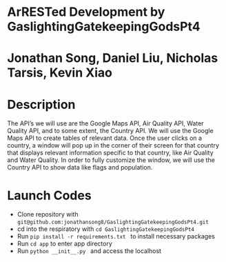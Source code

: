 # ArRESTed Development by GaslightingGatekeepingGodsPt4
# Jonathan Song, Daniel Liu, Nicholas Tarsis, Kevin Xiao
# Description

The API’s we will use are the Google Maps API, Air Quality API, Water Quality API, and to some extent, the Country API. We will use the Google Maps API to create tables of relevant data. Once the user clicks on a country, a window will pop up in the corner of their screen for that country that displays relevant information specific to that country, like Air Quality and Water Quality. In order to fully customize the window, we will use the Country API to show data like flags and population.

# Launch Codes
 * Clone repository with ```git@github.com:jonathansong8/GaslightingGatekeepingGodsPt4.git```
 * cd into the respiratory with ```cd GaslightingGatekeepingGodsPt4```
 * Run  ```pip install -r requirements.txt ``` to install necessary packages
 * Run ```cd app``` to enter app directory
 * Run  ```python __init__.py ``` and access the localhost

